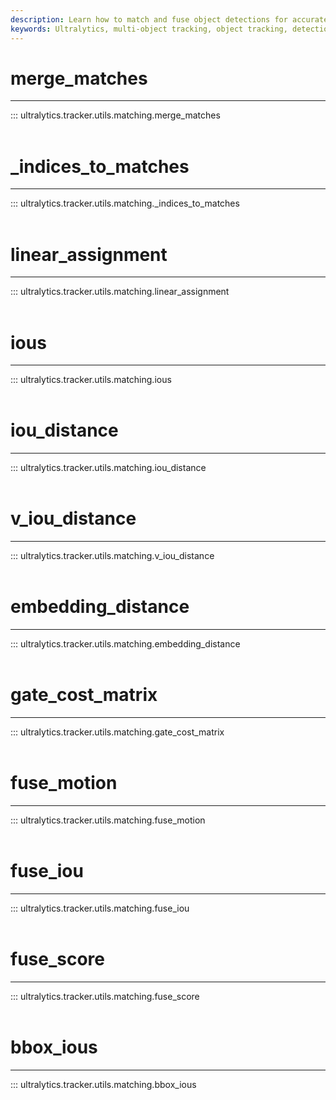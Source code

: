 ```yaml
---
description: Learn how to match and fuse object detections for accurate target tracking using Ultralytics' YOLO merge_matches, iou_distance, and embedding_distance.
keywords: Ultralytics, multi-object tracking, object tracking, detection, recognition, matching, indices, iou distance, gate cost matrix, fuse iou, bbox ious
---
```


# merge_matches
---
::: ultralytics.tracker.utils.matching.merge_matches
<br><br>

# _indices_to_matches
---
::: ultralytics.tracker.utils.matching._indices_to_matches
<br><br>

# linear_assignment
---
::: ultralytics.tracker.utils.matching.linear_assignment
<br><br>

# ious
---
::: ultralytics.tracker.utils.matching.ious
<br><br>

# iou_distance
---
::: ultralytics.tracker.utils.matching.iou_distance
<br><br>

# v_iou_distance
---
::: ultralytics.tracker.utils.matching.v_iou_distance
<br><br>

# embedding_distance
---
::: ultralytics.tracker.utils.matching.embedding_distance
<br><br>

# gate_cost_matrix
---
::: ultralytics.tracker.utils.matching.gate_cost_matrix
<br><br>

# fuse_motion
---
::: ultralytics.tracker.utils.matching.fuse_motion
<br><br>

# fuse_iou
---
::: ultralytics.tracker.utils.matching.fuse_iou
<br><br>

# fuse_score
---
::: ultralytics.tracker.utils.matching.fuse_score
<br><br>

# bbox_ious
---
::: ultralytics.tracker.utils.matching.bbox_ious
<br><br>
